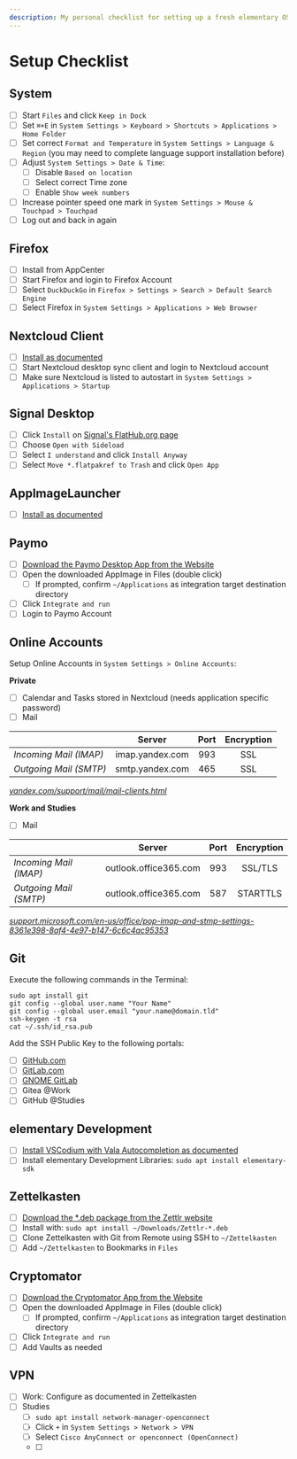 ```yaml
---
description: My personal checklist for setting up a fresh elementary OS installation.
---
```


# Setup Checklist

## System

* [ ] Start `Files` and click `Keep in Dock`
* [ ] Set `⌘+E` in `System Settings > Keyboard > Shortcuts > Applications > Home Folder`
* [ ] Set correct `Format and Temperature` in `System Settings > Language & Region` \(you may need to complete language support installation before\)
* [ ] Adjust `System Settings > Date & Time`:
  * [ ] Disable `Based on location`
  * [ ] Select correct Time zone
  * [ ] Enable `Show week numbers`
* [ ] Increase pointer speed one mark in `System Settings > Mouse & Touchpad > Touchpad`
* [ ] Log out and back in again

## Firefox

* [ ] Install from AppCenter
* [ ] Start Firefox and login to Firefox Account
* [ ] Select `DuckDuckGo` in `Firefox > Settings > Search > Default Search Engine`
* [ ] Select Firefox in `System Settings > Applications > Web Browser`

## Nextcloud Client

* [ ] [Install as documented](install-nextcloud-client.md)
* [ ] Start Nextcloud desktop sync client and login to Nextcloud account
* [ ] Make sure Nextcloud is listed to autostart in `System Settings > Applications > Startup`

## Signal Desktop

* [ ] Click `Install` on [Signal's FlatHub.org page](https://flathub.org/apps/details/org.signal.Signal)
* [ ] Choose `Open with Sideload`
* [ ] Select `I understand` and click `Install Anyway`
* [ ] Select `Move *.flatpakref to Trash` and click `Open App`

## AppImageLauncher

* [ ] [Install as documented](https://github.com/TheAssassin/AppImageLauncher/wiki/Install-on-Ubuntu-or-Debian)

## Paymo

* [ ] [Download the Paymo Desktop App from the Website](https://www.paymoapp.com/downloads-and-integrations/)
* [ ] Open the downloaded AppImage in Files \(double click\)
  * [ ] If prompted, confirm `~/Applications` as integration target destination directory
* [ ] Click `Integrate and run`
* [ ] Login to Paymo Account

## Online Accounts

Setup Online Accounts in `System Settings > Online Accounts`:

**Private**

* [ ] Calendar and Tasks stored in Nextcloud \(needs application specific password\)
* [ ] Mail

|  | Server | Port | Encryption |
| :--- | :---: | :---: | :---: |
| _Incoming Mail \(IMAP\)_ | imap.yandex.com | 993 | SSL |
| _Outgoing Mail \(SMTP\)_ | smtp.yandex.com | 465 | SSL |

[_yandex.com/support/mail/mail-clients.html_](https://yandex.com/support/mail/mail-clients.html)

**Work and Studies**

* [ ] Mail

|  | Server | Port | Encryption |
| :--- | :---: | :---: | :---: |
| _Incoming Mail \(IMAP\)_ | outlook.office365.com | 993 | SSL/TLS |
| _Outgoing Mail \(SMTP\)_ | outlook.office365.com | 587 | STARTTLS |

[_support.microsoft.com/en-us/office/pop-imap-and-stmp-settings-8361e398-8af4-4e97-b147-6c6c4ac95353_](https://support.microsoft.com/en-us/office/pop-imap-and-stmp-settings-8361e398-8af4-4e97-b147-6c6c4ac95353)

## Git

Execute the following commands in the Terminal:

```text
sudo apt install git
git config --global user.name "Your Name"
git config --global user.email "your.name@domain.tld"
ssh-keygen -t rsa
cat ~/.ssh/id_rsa.pub
```

Add the SSH Public Key to the following portals:

* [ ] [GitHub.com](https://github.com/settings/keys)
* [ ] [GitLab.com](https://gitlab.com/-/profile/keys)
* [ ] [GNOME GitLab](https://gitlab.gnome.org/-/profile/keys)
* [ ] Gitea @Work
* [ ] GitHub @Studies

## elementary Development

* [ ] [Install VSCodium with Vala Autocompletion as documented](vscode-setup-vala-autocompletion.md)
* [ ] Install elementary Development Libraries: `sudo apt install elementary-sdk`

## Zettelkasten

* [ ] [Download the \*.deb package from the Zettlr website](https://www.zettlr.com/download)
* [ ] Install with: `sudo apt install ~/Downloads/Zettlr-*.deb`
* [ ] Clone Zettelkasten with Git from Remote using SSH to `~/Zettelkasten`
* [ ] Add `~/Zettelkasten` to Bookmarks in `Files`

## Cryptomator

* [ ] [Download the Cryptomator App from the Website](https://cryptomator.org/downloads/)
* [ ] Open the downloaded AppImage in Files \(double click\)
  * [ ] If prompted, confirm `~/Applications` as integration target destination directory
* [ ] Click `Integrate and run`
* [ ] Add Vaults as needed

## VPN

* [ ] Work: Configure as documented in Zettelkasten
* [ ] Studies
  * [ ] `sudo apt install network-manager-openconnect`
  * [ ] Click `+` in `System Settings > Network > VPN`
  * [ ] Select `Cisco AnyConnect or openconnect (OpenConnect)`
  * [ ] 

